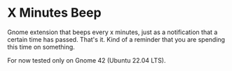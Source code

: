 # X Minutes Beep

Gnome extension that beeps every x minutes, just as a notification that a certain time has passed. That's it. Kind of a reminder that you are spending this time on something.

For now tested only on Gnome 42 (Ubuntu 22.04 LTS).
